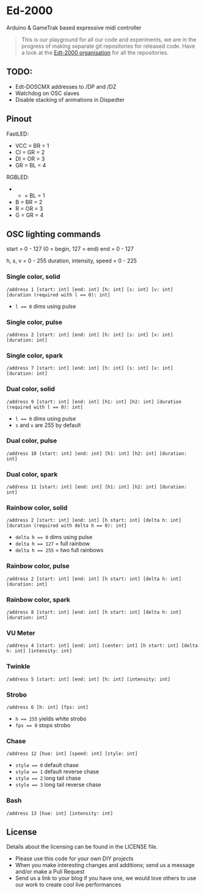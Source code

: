# Ed-2000
Arduino &amp; GameTrak based expressive midi controller

>This is our playground for all our code and experiments, we are in the progress of making separate git repositories for released code. Have a look at the [Edt-2000 organisation](https://github.com/Edt-2000) for all the repositories.

## TODO:

- Edt-DOSCMX addresses to /DP and /DZ
- Watchdog on OSC slaves
- Disable stacking of animations in Dispedter

## Pinout

FastLED:

- VCC = BR = 1
- CI = GR = 2
- DI = OR = 3
- GR = BL = 4

RGBLED:

- + = BL = 1
- B = BR = 2
- R = OR = 3
- G = GR = 4

## OSC lighting commands

start = 0 - 127 (0 = begin, 127 = end)
end = 0 - 127

h, s, v = 0 - 255
duration, intensity, speed = 0 - 225


### Single color, solid
`/address 1 [start: int] [end: int] [h: int] [s: int] [v: int] [duration (required with l == 0): int]`

- `l == 0` dims using pulse

### Single color, pulse
`/address 2 [start: int] [end: int] [h: int] [s: int] [v: int] [duration: int]`

### Single color, spark
`/address 7 [start: int] [end: int] [h: int] [s: int] [v: int] [duration: int]`

### Dual color, solid
`/address 9 [start: int] [end: int] [h1: int] [h2: int] [duration (required with l == 0): int]`

- `l == 0` dims using pulse
- `s` and `v` are 255 by default

### Dual color, pulse
`/address 10 [start: int] [end: int] [h1: int] [h2: int] [duration: int]`

### Dual color, spark
`/address 11 [start: int] [end: int] [h1: int] [h2: int] [duration: int]`

### Rainbow color, solid
`/address 2 [start: int] [end: int] [h start: int] [delta h: int] [duration (required with delta h == 0): int]`

- `delta h == 0` dims using pulse
- `delta h == 127` = full rainbow
- `delta h == 255` = two full rainbows

### Rainbow color, pulse
`/address 2 [start: int] [end: int] [h start: int] [delta h: int] [duration: int]`

### Rainbow color, spark
`/address 8 [start: int] [end: int] [h start: int] [delta h: int] [duration: int]`

### VU Meter
`/address 4 [start: int] [end: int] [center: int] [h start: int] [delta h: int] [intensity: int]`

### Twinkle
`/address 5 [start: int] [end: int] [h: int] [intensity: int]`

### Strobo
`/address 6 [h: int] [fps: int]`

- `h == 255` yields white strobo
- `fps == 0` stops strobo

### Chase
`/address 12 [hue: int] [speed: int] [style: int]`

- `style == 0` default chase
- `style == 1` default reverse chase
- `style == 2` long tail chase
- `style == 3` long tail reverse chase

### Bash
`/address 13 [hue: int] [intensity: int]`

## License

Details about the licensing can be found in the LICENSE file.

- Please use this code for your own DIY projects
- When you make interesting changes and additions; send us a message and/or make a Pull Request
- Send us a link to your blog if you have one, we would love others to use our work to create cool live performances
